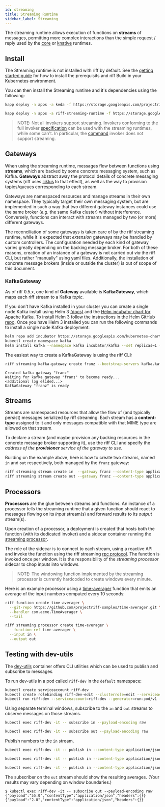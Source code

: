 ```yaml
---
id: streaming
title: Streaming Runtime
sidebar_label: Streaming
---
```


The streaming runtime allows execution of functions on **streams** of messages, permitting more complex interactions than the simple request / reply used by the [core](core.md) or [knative](knative.md) runtimes.

## Install

The Streaming runtime is not installed with riff by default. See the [getting started guide](../getting-started.md) for how to install the prerequisits and riff Build in your Kubernetes environment.

You can then install the Streaming runtime and it's dependencies using the following:

```sh
kapp deploy -n apps -a keda -f https://storage.googleapis.com/projectriff/release/0.5.0-snapshot/keda.yaml
```

```sh
kapp deploy -n apps -a riff-streaming-runtime -f https://storage.googleapis.com/projectriff/release/0.5.0-snapshot/riff-streaming-runtime.yaml
```

> NOTE: Not all invokers support streaming. Invokers conforming to the full invoker [specification](https://github.com/projectriff/invoker-specification) can be used with the streaming runtimes, while some can't. In particular, the [command](../invokers/command.md) invoker does not support streaming.

## Gateways

When using the streaming runtime, messages flow between functions using **streams**, which are backed by some concrete messaging system, such as Kafka.
**Gateways** abstract away the protocol details of concrete messaging systems (riff uses [liiklus](https://github.com/bsideup/liiklus) to that effect), as well as the way to provision topics/queues corresponding to each stream. 

Gateways are namespaced resources and manage streams in their own namespace. They typically target their own messaging system, but are implemented in such a way that two different gateway instances could use the same broker (_e.g._ the same Kafka cluster) without interference.
Conversely, functions can interact with streams managed by two (or more) different gateways.

The reconciliation of some gateways is taken care of by the riff streaming runtime, while it is expected that _extension_ gateways may be handled by custom controllers.
The configuration needed by each kind of gateway varies greatly depending on the backing message broker. For both of these reasons, creation of an instance of a gateway is not carried out _via_ the riff CLI, but rather "manually" using yaml files. Additionally, the installation of concrete message brokers (inside or outside the cluster) is out of scope of this document.

### KafkaGateway

As of riff 0.5.x, one kind of **Gateway** available is **KafkaGateway**, which maps each riff stream to a Kafka _topic_.

If you don't have Kafka installed in your cluster you can create a single node Kafka install using Helm 3 [(docs)](https://helm.sh/docs/) and the [Helm incubator chart for Apache Kafka](https://hub.helm.sh/charts/incubator/kafka). To install Helm 3 follow the [instructions in the Helm GitHub repo](https://github.com/helm/helm#install). Once you have Helm 3 installed you can run the following commands to install a single node Kafka deployment:

```sh
helm repo add incubator https://storage.googleapis.com/kubernetes-charts-incubator
kubectl create namespace kafka
helm install kafka --namespace kafka incubator/kafka --set replicas=1 --set zookeeper.replicaCount=1 --wait
```

The easiest way to create a KafkaGateway is using the riff CLI:

```sh
riff streaming kafka-gateway create franz --bootstrap-servers kafka.kafka:9092 --tail
```

```
Created kafka gateway "franz"
Waiting for kafka gateway "franz" to become ready...
<additional log elided...>
KafkaGateway "franz" is ready
```

## Streams

Streams are namespaced resources that allow the flow of (and typically persist) messages serialized by riff streaming. Each stream has a **content-type** assigned to it and only messages compatible with that MIME type are allowed on that stream.

To declare a stream (and maybe provision any backing resources in the concrete message broker supporting it), use the riff CLI and specify the _address of the **provisioner** service of the gateway to use_.

Building on the example above, here is how to create two streams, named `in` and `out` respectively, both managed by the `franz` gateway:

```bash
riff streaming stream create in  --gateway franz --content-type application/json
riff streaming stream create out --gateway franz --content-type application/json
```

## Processors

**Processors** are the glue between streams and functions. An instance of a processor tells the streaming runtime that a given function should react to messages flowing on its _input_ stream(s) and forward results to its _output_ stream(s).

Upon creation of a processor, a deployment is created that hosts both the function (with its dedicated invoker) and a sidecar container running the [streaming processor](https://github.com/projectriff).

The role of the sidecar is to connect to each stream, using a reactive API and invoke the function using the riff streaming [rpc protocol](https://github.com/projectriff/invoker-specification/blob/master/streaming.md). The function is invoked once per window. It is the responsibility of the _streaming processor_ sidecar to chop inputs into windows.

> NOTE: The windowing function implemented by the streaming processor is currently hardcoded to create windows every minute.

Here is an example processor using a [time-averager](https://github.com/projectriff-samples/time-averager) function that emits an average of the input numbers computed every 10 seconds:

```bash
riff function create time-averager \
  --git-repo https://github.com/projectriff-samples/time-averager.git \
  --handler com.acme.TimeAverager \
  --tail
```

```bash
riff streaming processor create time-averager \
  --function-ref time-averager \
  --input in \
  --output out
```

## Testing with dev-utils

The [dev-utils](https://github.com/projectriff/dev-utils/) container offers CLI utilities which can be used to publish and subscribe to messages.

To run dev-utils in a pod called `riff-dev` in the `default` namespace:

```bash
kubectl create serviceaccount riff-dev
kubectl create rolebinding riff-dev-edit --clusterrole=edit --serviceaccount=default:riff-dev
kubectl run riff-dev --serviceaccount=riff-dev --generator=run-pod/v1 --image=projectriff/dev-utils
```

Using separate terminal windows, subscribe to the `in` and `out` streams to observe messages on those streams.

```bash
kubectl exec riff-dev -it -- subscribe in --payload-encoding raw
```

```bash
kubectl exec riff-dev -it -- subscribe out --payload-encoding raw
```

Publish numbers to the `in` stream.

```bash
kubectl exec riff-dev -it -- publish in --content-type application/json --payload 10
```

```bash
kubectl exec riff-dev -it -- publish in --content-type application/json --payload 100
```

```bash
kubectl exec riff-dev -it -- publish in --content-type application/json --payload 2
```

The subscriber on the `out` stream should show the resulting averages. (Your results may vary depending on window boundaries.)

```
$ kubectl exec riff-dev -it -- subscribe out --payload-encoding raw
{"payload":"55.0","contentType":"application/json","headers":{}}
{"payload":"2.0","contentType":"application/json","headers":{}}
```
